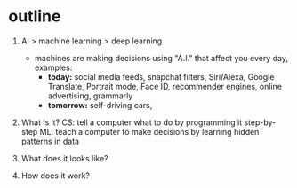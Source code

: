 # outline
1. AI > machine learning > deep learning
	- machines are making decisions using "A.I." that affect you every day, examples:
		- **today:** social media feeds, snapchat filters, Siri/Alexa, Google Translate, Portrait mode, Face ID, recommender engines, online advertising, grammarly
		- **tomorrow:** self-driving cars, 
2. What is it?
	CS: tell a computer what to do by programming it step-by-step
	ML: teach a computer to make decisions by learning hidden patterns in data
		
3. What does it looks like?
4. How does it work?



<!--stackedit_data:
eyJoaXN0b3J5IjpbLTE2ODkxNjE1ODUsLTI1ODEwMzk2NywtMT
UzNDk5MDY0NCwyMDQwMjk3NjIyXX0=
-->